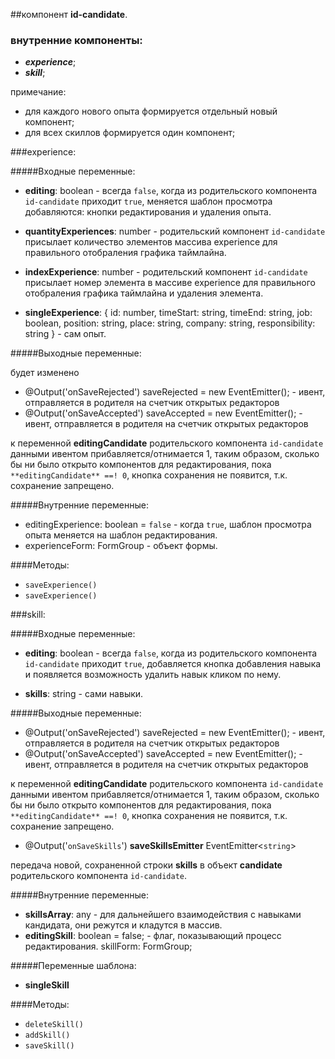 ##компонент **id-candidate**.

### внутренние компоненты:

* **_experience_**;
* **_skill_**;

примечание: 
- для каждого нового опыта формируется отдельный новый компонент;
- для всех скиллов формируется один компонент;

###experience:
  
  #####Входные переменные:
  
  * **editing**: boolean - всегда `false`, когда из родительского компонента `id-candidate` приходит `true`, 
                     меняется шаблон просмотра добавляются: кнопки редактирования и удаления опыта.
  * **quantityExperiences**: number - родительский компонент `id-candidate` присылает количество элементов
                               массива experience для правильного отобраления графика таймлайна.
  * **indexExperience**: number - родительский компонент `id-candidate` присылает номер элемента
                                 в массиве experience для правильного отобраления графика таймлайна и 
                                 удаления элемента.
    
  
  * **singleExperience**: {
    id: number,
    timeStart: string,
    timeEnd: string,
    job: boolean,
    position: string,
    place: string,
    company: string,
    responsibility: string
    }                       - сам опыт.
    
    
  #####Выходные переменные:
  
  будет изменено
  
  * @Output('onSaveRejected') saveRejected = new EventEmitter<boolean>();  - ивент, отправляется в родителя на счетчик открытых редакторов
  * @Output('onSaveAccepted') saveAccepted = new EventEmitter<boolean>(); - ивент, отправляется в родителя на счетчик открытых редакторов

  к переменной **editingCandidate** родительского компонента `id-candidate` данными ивентом прибавляется/отнимается 1,
  таким образом, сколько бы ни было открыто компонентов для редактирования, пока `**editingCandidate** ==! 0`, кнопка сохранения
  не появится, т.к. сохранение запрещено.
  
  #####Внутренние переменные:
  
  * editingExperience: boolean = `false` - когда `true`, шаблон просмотра опыта меняется на шаблон редактирования.
  * experienceForm: FormGroup - объект формы.
  
  ####Методы:
  
  * `saveExperience()`
  * `saveExperience()`
  
  
###skill:

  #####Входные переменные:
  
  * **editing**: boolean - всегда `false`, когда из родительского компонента `id-candidate` приходит `true`, добавляется
                           кнопка добавления навыка и появляется возможность удалить навык кликом по нему.
                             
  * **skills**: string - сами навыки.
    
  #####Выходные переменные:
  
   * @Output('onSaveRejected') saveRejected = new EventEmitter<boolean>();  - ивент, отправляется в родителя на счетчик открытых редакторов
   * @Output('onSaveAccepted') saveAccepted = new EventEmitter<boolean>(); - ивент, отправляется в родителя на счетчик открытых редакторов
  
   к переменной **editingCandidate** родительского компонента `id-candidate` данными ивентом прибавляется/отнимается 1,
   таким образом, сколько бы ни было открыто компонентов для редактирования, пока `**editingCandidate** ==! 0`, кнопка сохранения
   не появится, т.к. сохранение запрещено.
    
  * @Output('`onSaveSkills`') **saveSkillsEmitter** EventEmitter<`string`>
  
  передача новой, сохраненной строки **skills** в объект **candidate** родительского компонента `id-candidate`.

  #####Внутренние переменные:
  
  * **skillsArray**: any - для дальнейшего взаимодействия с навыками кандидата, они режутся и кладутся в массив.
  * **editingSkill**: boolean = false; - флаг, показывающий процесс редактирования.
  skillForm: FormGroup;
  
  #####Переменные шаблона:
  
  * **singleSkill**
  
  ####Методы:
  
  * `deleteSkill()`
  * `addSkill()`
  * `saveSkill()`


  
